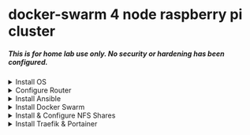 # docker-swarm 4 node raspberry pi cluster
##### This is for home lab use only.  No security or hardening has been configured.
<details>
  <summary>Install OS</summary>

### Install headless raspberry pi os
I used Raspberry PI OS Lite, and balenaEtchter to burn my microsd cards
https://www.raspberrypi.com/software/operating-systems/
- decent write up
https://florianmuller.com/build-a-raspberry-pi-4-docker-swarm-cluster-with-four-nodes-and-deploy-traefik-with-portainer

#### After install run on all nodes
apt update && apt full-upgrade -y\
reboot

##### After reboot
rpi-eeprom-update -a\
reboot

</details>

<details>
  <summary>Configure Router</summary>

I have a linksys wrt3200acm router with dd-wrt.  Under services, give the raspberry pi's a static IP lease. [Your IP addresses will differ]
![Static Lease](./doc/images/dd-wrt-static-lease.png)
If you want your local network to point to the master node of the swarm.  [Your IP addresses will differ]
![Static Lease](./doc/images/dnsmasq.png)
</details>

<details>
  <summary>Install Ansible</summary>

### Install ansible on the master node.  Need to be root [sudo su]
#### Install
apt update\
apt install software-properties-common\
apt-add-repository --yes --update ppa:ansible/ansible\
apt install ansible

#### Generate and copy ssh keys from master/control node [rp1.local] in my case
mkdir -p ~/.ssh && chmod 700 ~/.ssh\
ssh-keygen -t rsa\
ssh-copy-id -i ~/.ssh/id_rsa.pub your_user@rp2.local\
ssh-copy-id -i ~/.ssh/id_rsa.pub your_user@rp3.local\
ssh-copy-id -i ~/.ssh/id_rsa.pub your_user@rp4.local

##### Build host file
nano /etc/ansible/host\
Example content:
```
[control]
rp1.local ansible_connection=local

[workers]
your_user@rp2.local
your_user@rp3.local
your_user@rp4.local

[cube:children]
control
workers
```

##### Test ansbible
ansible cube -m ping
</details>

<details>
  <summary>Install Docker Swarm</summary>

#### Run the playbook
ansible-playbook docker-swarm-install.yml

</details>

<details>
  <summary>Install & Configure NFS Shares</summary>

#### In the playbook file ./nas-mnt-dir.yaml
- Adjust the share paths.  I am using another single raspberry pi with Open Media Vault (OMV), and an external USB3 enclosure with 2 1TB disks.  Within OMV I am using an RSYNC task to keep the main disk backed up, instead of using the software raid, which in some circles is a better way to go.  Also, you will see the path with k3s, as I started with Kubernetes, but switched back to swarm.  Swarm seems simplier to me for what I am doing, but I would still like to learn more about Kubernetes.
#### Run the playbook
ansible-playbook ./nas-mnt-dir.yaml

</details>

<details>
  <summary>Install Traefik & Portainer</summary>

#### In the playbook file ./portainer-traefik/traefik_portainer_swarm.yml
- Adjust the NFS share paths in the volume definitions within the stack definition
#### Run the playbook
ansible-playbook ./portainer-traefik/traefik_portainer_swarm.yml

</details>
